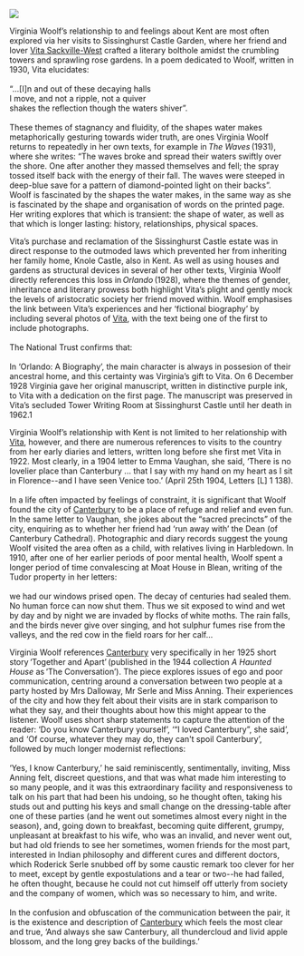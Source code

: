 <a href="https://www.kent-maps.online"><img src="https://kent-map.github.io/mdpress/juncture/ve-button.png"></a>
<param ve-config title="Virginia Woolf (1882-1941)" author="Dr Victoria Callanan" layout="vtl" banner="https://upload.wikimedia.org/wikipedia/commons/8/85/Sissinghurst_Castle.jpg" label="Sissinghurst Castle" attribution="Digihum">
<param ve-entity eid="Q1971996" aliases="Sissinghurst">
<param ve-entity eid="Q1285144" aliases="Knole House">
<param ve-entity eid="Q29303" aliases="Canterbury">

Virginia Woolf’s relationship to and feelings about Kent are most often explored via her visits to Sissinghurst Castle Garden, where her friend and lover [Vita Sackville-West](//20c/20c-sackville-west-biography) crafted a literary bolthole amidst the crumbling towers and sprawling rose gardens. In a poem dedicated to Woolf, written in 1930, Vita elucidates:
<br><br>
“...[I]n and out of these decaying halls   
I move, and not a ripple, not a quiver   
shakes the reflection though the waters shiver”.
<br><br>
These themes of stagnancy and fluidity, of the shapes water makes metaphorically gesturing towards wider truth, are ones Virginia Woolf returns to repeatedly in her own texts, for example in _The Waves_ (1931), where she writes: “The waves broke and spread their waters swiftly over the shore. One after another they massed themselves and fell; the spray tossed itself back with the energy of their fall. The waves were steeped in deep-blue save for a pattern of diamond-pointed light on their backs”. Woolf is fascinated by the shapes the water makes, in the same way as she is fascinated by the shape and organisation of words on the printed page. Her writing explores that which is transient: the shape of water, as well as that which is longer lasting: history, relationships, physical spaces.  
<param ve-image url="https://upload.wikimedia.org/wikipedia/commons/3/32/Statue_in_the_Gardens_at_Sissinghurst_Castle.jpg" label="Statue in the Gardens at Sissinghurst" attribution="Digihum">

Vita’s purchase and reclamation of the Sissinghurst Castle estate was in direct response to the outmoded laws which prevented her from inheriting her family home, Knole Castle, also in Kent. As well as using houses and gardens as structural devices in several of her other texts, Virginia Woolf directly references this loss in _Orlando_ (1928), where the themes of gender, inheritance and literary prowess both highlight Vita’s plight and gently mock the levels of aristocratic society her friend moved within. Woolf emphasises the link between Vita’s experiences and her ‘fictional biography’ by including several photos of [Vita](//20c/20c-sackville-west-biography), with the text being one of the first to include photographs.  
<br><br>
The National Trust confirms that:
<br><br>
In ‘Orlando: A Biography’, the main character is always in possesion of their ancestral home, and this certainty was Virginia’s gift to Vita. On 6 December 1928 Virginia gave her original manuscript, written in distinctive purple ink, to Vita with a dedication on the first page. The manuscript was preserved in Vita’s secluded Tower Writing Room at Sissinghurst Castle until her death in 1962.1  
<param ve-image url="https://upload.wikimedia.org/wikipedia/commons/0/0a/Knole_Park.jpg" label="Knole Park" attribution="Digihum">

Virginia Woolf’s relationship with Kent is not limited to her relationship with [Vita](//20c/20c-sackville-west-biography), however, and there are numerous references to visits to the country from her early diaries and letters, written long before she first met Vita in 1922. Most clearly, in a 1904 letter to Emma Vaughan, she said, ‘There is no lovelier place than Canterbury ... that I say with my hand on my heart as I sit in Florence--and I have seen Venice too.’ (April 25th 1904, Letters [L] 1 138).
<br><br>
In a life often impacted by feelings of constraint, it is significant that Woolf found the city of [Canterbury](/canterbury/20c-canterbury-overview) to be a place of refuge and relief and even fun. In the same letter to Vaughan, she jokes about the “sacred precincts” of the city, enquiring as to whether her friend had ‘run away with’ the Dean (of Canterbury Cathedral). Photographic and diary records suggest the young Woolf visited the area often as a child, with relatives living in Harbledown. In 1910, after one of her earlier periods of poor mental health, Woolf spent a longer period of time convalescing at Moat House in Blean, writing of the Tudor property in her letters:
<br><br>
we had our windows prised open. The decay of centuries had sealed them. No human force can now shut them. Thus we sit exposed to wind and wet by day and by night we are invaded by flocks of white moths. The rain falls, and the birds never give over singing, and hot sulphur fumes rise from the valleys, and the red cow in the field roars for her calf...  


Virginia Woolf references [Canterbury](/canterbury/20c-canterbury-overview) very specifically in her 1925 short story ‘Together and Apart’ (published in the 1944 collection _A Haunted House_ as ‘The Conversation’). The piece explores issues of ego and poor communication, centring around a conversation between two people at a party hosted by Mrs Dalloway, Mr Serle and Miss Anning. Their experiences of the city and how they felt about their visits are in stark comparison to what they say, and their thoughts about how this might appear to the listener. Woolf uses short sharp statements to capture the attention of the reader: ‘Do you know Canterbury yourself’, ‘“I loved Canterbury”, she said’, and  ‘Of course, whatever they may do, they can't spoil Canterbury’, followed by much longer modernist reflections: 
<br><br>
‘Yes, I know Canterbury,’ he said reminiscently, sentimentally, inviting, Miss Anning felt, discreet questions, and that was what made him interesting to so many people, and it was this extraordinary facility and responsiveness to talk on his part that had been his undoing, so he thought often, taking his studs out and putting his keys and small change on the dressing-table after one of these parties (and he went out sometimes almost every night in the season), and, going down to breakfast, becoming quite different, grumpy, unpleasant at breakfast to his wife, who was an invalid, and never went out, but had old friends to see her sometimes, women friends for the most part, interested in Indian philosophy and different cures and different doctors, which Roderick Serle snubbed off by some caustic remark too clever for her to meet, except by gentle expostulations and a tear or two--he had failed, he often thought, because he could not cut himself off utterly from society and the company of women, which was so necessary to him, and write.  
<br><br>
In the confusion and obfuscation of the communication between the pair, it is the existence and description of [Canterbury](/canterbury/20c-canterbury-overview) which feels the most clear and true, ‘And always she saw Canterbury, all thundercloud and livid apple blossom, and the long grey backs of the buildings.’  


